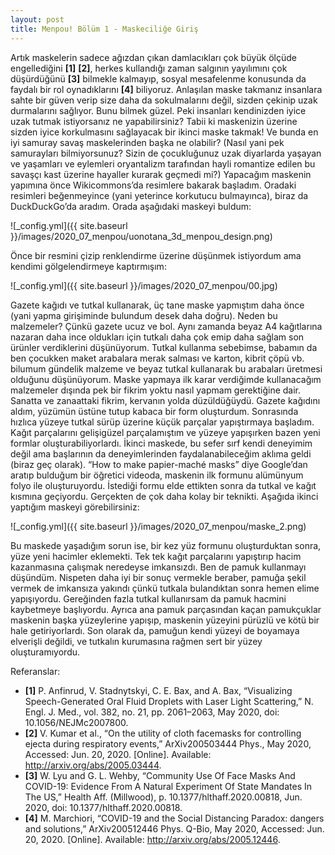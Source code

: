 ```yaml
---
layout: post
title: Menpou! Bölüm 1 - Maskeciliğe Giriş
---
```


Artık maskelerin sadece ağızdan çıkan damlacıkları çok büyük ölçüde engellediğini **[1]** **[2]**, herkes kullandığı zaman salgının yayılımını  çok düşürdüğünü **[3]** bilmekle kalmayıp, sosyal mesafelenme konusunda da faydalı bir rol oynadıklarını **[4]** biliyoruz. Anlaşılan maske takmanız insanlara sahte bir güven verip size daha da sokulmalarını değil, sizden çekinip uzak durmalarını sağlıyor. Bunu bilmek güzel. 
Peki insanları kendinizden iyice uzak tutmak istiyorsanız ne yapabilirsiniz? Tabii ki maskenizin üzerine sizden iyice korkulmasını sağlayacak bir ikinci maske takmak! Ve bunda en iyi samuray savaş maskelerinden başka ne olabilir? (Nasıl yani pek samurayları bilmiyorsunuz? Sizin de çocukluğunuz uzak diyarlarda yaşayan ve yaşamları ve eylemleri oryantalizm tarafından hayli romantize edilen bu savaşçı kast üzerine hayaller kurarak geçmedi mi?) 
Yapacağım maskenin yapımına önce Wikicommons’da resimlere bakarak başladım. Oradaki resimleri beğenmeyince (yani yeterince korkutucu bulmayınca), biraz da DuckDuckGo’da aradım. Orada aşağıdaki maskeyi buldum:

![_config.yml]({{ site.baseurl }}/images/2020_07_menpou/uonotana_3d_menpou_design.png)

Önce bir resmini çizip renklendirme üzerine düşünmek istiyordum ama kendimi gölgelendirmeye kaptırmışım:

![_config.yml]({{ site.baseurl }}/images/2020_07_menpou/00.jpg)

Gazete kağıdı ve tutkal kullanarak, üç tane maske yapmıştım daha önce (yani yapma girişiminde bulundum desek daha doğru). Neden bu malzemeler? Çünkü gazete ucuz ve bol. Aynı zamanda beyaz A4 kağıtlarına nazaran daha ince oldukları için tutkalı daha çok emip daha sağlam son ürünler verdiklerini düşünüyorum. Tutkal kullanma sebebimse, babamın da ben çocukken maket arabalara merak salması ve karton, kibrit çöpü vb. bilumum gündelik malzeme ve beyaz tutkal kullanarak bu arabaları üretmesi olduğunu düşünüyorum. 
Maske yapmaya ilk karar verdiğimde kullanacağım malzemeler dışında pek bir fikrim yoktu nasıl yapmam gerektiğine dair. Sanatta ve zanaattaki fikrim, kervanın yolda düzüldüğüydü. Gazete kağıdını aldım, yüzümün üstüne tutup kabaca bir form oluşturdum. Sonrasında hızlıca yüzeye tutkal sürüp üzerine küçük parçalar yapıştırmaya başladım. Kağıt parçalarını gelişigüzel parçalamıştım ve yüzeye yapışırken bazen yeni formlar oluşturabiliyorlardı. 
İkinci maskede, bu sefer sırf kendi deneyimim değil ama başlarının da deneyimlerinden faydalanabileceğim aklıma geldi (biraz geç olarak). “How to make papier-maché masks” diye Google’dan aratıp bulduğum bir öğretici videoda, maskenin ilk formunu alümünyum folyo ile oluşturuyordu. İstediği formu elde ettikten sonra da tutkal ve kağıt kısmına geçiyordu. Gerçekten de çok daha kolay bir teknikti. 
Aşağıda ikinci yaptığım maskeyi görebilirsiniz:

![_config.yml]({{ site.baseurl }}/images/2020_07_menpou/maske_2.png)

Bu maskede yaşadığım sorun ise, bir kez yüz formunu oluşturduktan sonra, yüze yeni hacimler eklemekti. Tek tek kağıt parçalarını yapıştırıp hacim kazanmasına çalışmak neredeyse imkansızdı. Ben de pamuk kullanmayı düşündüm. Nispeten daha iyi bir sonuç vermekle beraber, pamuğa şekil vermek de imkansıza yakındı çünkü tutkala bulandıktan sonra hemen elime yapışıyordu. Gereğinden fazla tutkal kullanırsam da pamuk hacmini kaybetmeye başlıyordu. Ayrıca ana pamuk parçasından kaçan pamukçuklar maskenin başka yüzeylerine yapışıp, maskenin yüzeyini pürüzlü ve kötü bir hale getiriyorlardı. Son olarak da, pamuğun kendi yüzeyi de boyamaya elverişli değildi, ve tutkalın kurumasına rağmen sert bir yüzey oluşturamıyordu. 

Referanslar:
* **[1]**	P. Anfinrud, V. Stadnytskyi, C. E. Bax, and A. Bax, “Visualizing Speech-Generated Oral Fluid Droplets with Laser Light Scattering,” N. Engl. J. Med., vol. 382, no. 21, pp. 2061–2063, May 2020, doi: 10.1056/NEJMc2007800.
* **[2]**	V. Kumar et al., “On the utility of cloth facemasks for controlling ejecta during respiratory events,” ArXiv200503444 Phys., May 2020, Accessed: Jun. 20, 2020. [Online]. Available: http://arxiv.org/abs/2005.03444.
* **[3]**	W. Lyu and G. L. Wehby, “Community Use Of Face Masks And COVID-19: Evidence From A Natural Experiment Of State Mandates In The US,” Health Aff. (Millwood), p. 10.1377/hlthaff.2020.00818, Jun. 2020, doi: 10.1377/hlthaff.2020.00818.
* **[4]**	M. Marchiori, “COVID-19 and the Social Distancing Paradox: dangers and solutions,” ArXiv200512446 Phys. Q-Bio, May 2020, Accessed: Jun. 20, 2020. [Online]. Available: http://arxiv.org/abs/2005.12446.

